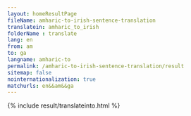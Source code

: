 ```yaml
---
layout: homeResultPage
fileName: amharic-to-irish-sentence-translation
translatein: amharic_to_irish
folderName : translate
lang: en
from: am
to: ga
langname: amharic-to
permalink: /amharic-to-irish-sentence-translation/result
sitemap: false
nointernationalization: true
matchurls: en&&am&&ga
---
```

{% include result/translateinto.html %}

<script src="/js/result/translation.js" data-foldername="{{page.folderName}}" data-lang="{{page.lang}}"></script>
